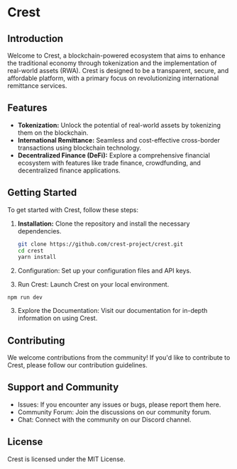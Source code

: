 # Crest

## Introduction

Welcome to Crest, a blockchain-powered ecosystem that aims to enhance the traditional economy through tokenization and the implementation of real-world assets (RWA). Crest is designed to be a transparent, secure, and affordable platform, with a primary focus on revolutionizing international remittance services.

## Features

- **Tokenization:** Unlock the potential of real-world assets by tokenizing them on the blockchain.
- **International Remittance:** Seamless and cost-effective cross-border transactions using blockchain technology.
- **Decentralized Finance (DeFi):** Explore a comprehensive financial ecosystem with features like trade finance, crowdfunding, and decentralized finance applications.

## Getting Started

To get started with Crest, follow these steps:

1. **Installation:** Clone the repository and install the necessary dependencies.

   ```bash
   git clone https://github.com/crest-project/crest.git
   cd crest
   yarn install
   ```

1. Configuration: Set up your configuration files and API keys.

2. Run Crest: Launch Crest on your local environment.

```
npm run dev
```
3. Explore the Documentation: Visit our documentation for in-depth information on using Crest.

## Contributing
We welcome contributions from the community! If you'd like to contribute to Crest, please follow our contribution guidelines.

## Support and Community
- Issues: If you encounter any issues or bugs, please report them here.
- Community Forum: Join the discussions on our community forum.
- Chat: Connect with the community on our Discord channel.

## License
Crest is licensed under the MIT License.